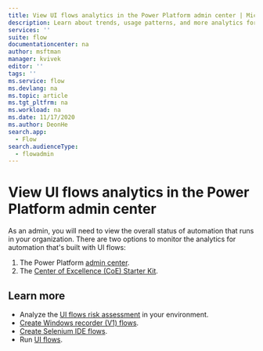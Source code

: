 ```yaml
---
title: View UI flows analytics in the Power Platform admin center | Microsoft Docs
description: Learn about trends, usage patterns, and more analytics for UI flows in the Power Platform admin center.
services: ''
suite: flow
documentationcenter: na
author: msftman
manager: kvivek
editor: ''
tags: ''
ms.service: flow
ms.devlang: na
ms.topic: article
ms.tgt_pltfrm: na
ms.workload: na
ms.date: 11/17/2020
ms.author: DeonHe
search.app: 
  - Flow
search.audienceType: 
  - flowadmin
---
```


# View UI flows analytics in the Power Platform admin center

As an admin, you will need to view the overall status of automation that runs in your organization. There are two options to monitor the analytics for automation that's built with UI flows:

1. The Power Platform [admin center](https://docs.microsoft.com/power-platform/admin/analytics-desktop-flow).
1. The [Center of Excellence (CoE) Starter Kit](https://docs.microsoft.com/power-platform/guidance/coe/setup).


## Learn more

- Analyze the [UI flows risk assessment](https://docs.microsoft.com/power-platform/guidance/coe/power-bi-govern#desktop-flows-risk-assessment) in your environment.
- [Create Windows recorder (V1) flows](create-desktop.md).
- [Create Selenium IDE flows](create-web.md).
- Run [UI flows](run-desktop-flow.md).
